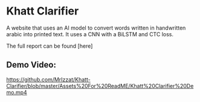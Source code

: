 # Khatt Clarifier

A website that uses an AI model to convert words written in handwritten arabic into printed text. It uses a CNN with a BiLSTM and CTC loss.

The full report can be found [here]

## Demo Video:

https://github.com/MrIzzat/Khatt-Clarifier/blob/master/Assets%20For%20ReadME/Khatt%20Clarifier%20Demo.mp4
